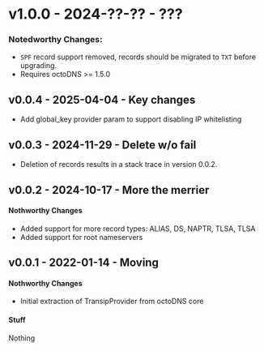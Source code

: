 # v1.0.0 - 2024-??-?? - ???

### Notedworthy Changes:

* `SPF` record support removed, records should be migrated to `TXT` before
  upgrading.
* Requires octoDNS >= 1.5.0

## v0.0.4 - 2025-04-04 - Key changes

* Add global_key provider param to support disabling IP whitelisting

## v0.0.3 - 2024-11-29 - Delete w/o fail

* Deletion of records results in a stack trace in version 0.0.2.

## v0.0.2 - 2024-10-17 - More the merrier

#### Nothworthy Changes

* Added support for more record types: ALIAS, DS, NAPTR, TLSA, TLSA
* Added support for root nameservers

## v0.0.1 - 2022-01-14 - Moving

#### Nothworthy Changes

* Initial extraction of TransipProvider from octoDNS core

#### Stuff

Nothing
